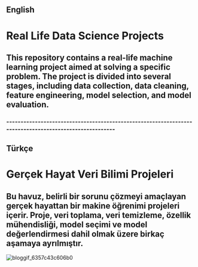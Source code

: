 ## English
# Real Life Data Science Projects

## This repository contains a real-life machine learning project aimed at solving a specific problem. The project is divided into several stages, including data collection, data cleaning, feature engineering, model selection, and model evaluation.
### -------------------------------------------------------------------------------------------------------
## Türkçe
# Gerçek Hayat Veri Bilimi Projeleri
## Bu havuz, belirli bir sorunu çözmeyi amaçlayan gerçek hayattan bir makine öğrenimi projeleri içerir. Proje, veri toplama, veri temizleme, özellik mühendisliği, model seçimi ve model değerlendirmesi dahil olmak üzere birkaç aşamaya ayrılmıştır.

![bloggif_6357c43c606b0](https://user-images.githubusercontent.com/92849974/197758208-18d70a32-7e4e-4bf7-9c74-790f8a3ba6d2.gif)
